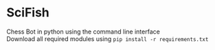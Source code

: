 # SciFish
 Chess Bot in python using the command line interface <br>
 Download all required modules using `pip install -r requirements.txt`

